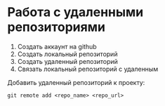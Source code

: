 # Работа с удаленными репозиториями

1. Создать аккаунт на github
2. Создать локальный репозиторий
3. Создать удаленный репозиторий
4. Связать локальный репозиторий с удаленным

Добавить удаленный репозиторий к проекту:
```
git remote add <repo_name> <repo_url>
```
